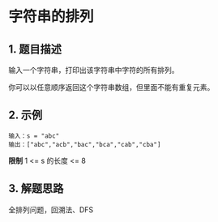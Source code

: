 # 字符串的排列
## 1. 题目描述
输入一个字符串，打印出该字符串中字符的所有排列。

你可以以任意顺序返回这个字符串数组，但里面不能有重复元素。

## 2. 示例
```
输入：s = "abc"
输出：["abc","acb","bac","bca","cab","cba"]
```

**限制**
1 <= s 的长度 <= 8

## 3. 解题思路
全排列问题，回溯法、DFS